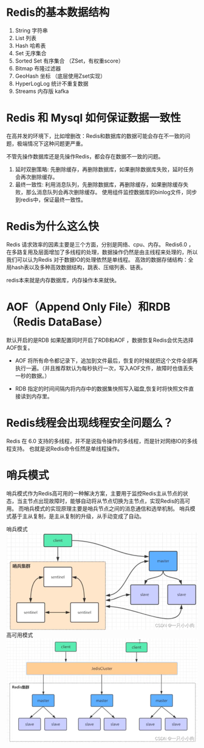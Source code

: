 # Redis的基本数据结构
1. String 字符串
1. List 列表
1. Hash 哈希表
1. Set 无序集合
1. Sorted Set 有序集合 （ZSet，有权重score）
1. Bitmap 布隆过滤器
1. GeoHash 坐标 （底层使用Zset实现）
1. HyperLogLog 统计不重复数据
1. Streams 内存版 kafka

# Redis 和 Mysql 如何保证数据一致性
在高并发的环境下，比如增删改：Redis和数据库的数据可能会存在不一致的问题，极端情况下这种问题更严重。

不管先操作数据库还是先操作Redis，都会存在数据不一致的问题。

1. 延时双删策略: 先删除缓存，再删除数据库，如果删除数据库失败，延时任务会再次删除缓存。
2. 最终一致性: 利用消息队列，先删除数据库，再删除缓存，如果删除缓存失败，那么消息队列会再次删除缓存。
使用组件监控数据库的binlog文件，同步到redis中，保证最终一致性。

# Redis为什么这么快
Redis 请求效率的因素主要是三个方面，分别是网络、cpu、内存。
Redis6.0 ，在多路复用及层面增加了多线程的处理，数据操作仍然是由主线程来处理的，所以我们可以认为Redis 对于数据IO的处理依然是单线程。
高效的数据存储结构：全局hash表以及多种高效数据结构，跳表、压缩列表、链表。

redis本来就是内存数据库，内存操作本来就快。

# AOF（Append Only File）和RDB（Redis DataBase）
默认开启的是RDB
如果配置同时开启了RDB和AOF ，数据恢复Redis会优先选择AOF恢复。
- AOF
将所有命令都记录下，追加到文件最后，恢复的时候就把这个文件全部再执行一遍。（并且推荐默认为每秒执行一次，写入AOF文件，故障时也值丢失一秒的数据。）

- RDB
指定的时间间隔内将内存中的数据集快照写入磁盘,恢复时将快照文件直接读到内存里。



# Redis线程会出现线程安全问题么？
Redis 在 6.0 支持的多线程，并不是说指令操作的多线程，而是针对网络IO的多线程支持。
也就是说Redis命令任然是单线程操作。

# 哨兵模式
哨兵模式作为Redis高可用的一种解决方案，主要用于监控Redis主从节点的状态，当主节点出现故障时，能够自动将从节点切换为主节点，实现Redis的高可用。
而哨兵模式的实现原理主要是哨兵节点之间的消息通信和选举机制。
哨兵模式基于主从复制，是主从复制的升级，从手动变成了自动。

哨兵模式
![img_3.png](img_3.png)
高可用模式
![img_4.png](img_4.png)

